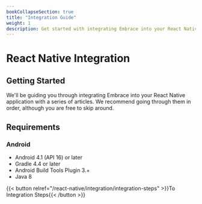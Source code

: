```yaml
---
bookCollapseSection: true
title: "Integration Guide"
weight: 1
description: Get started with integrating Embrace into your React Native application
---
```


# React Native Integration

## Getting Started

We'll be guiding you through integrating Embrace into your React Native application
with a series of articles. We recommend going through them in order, although
you are free to skip around. 

## Requirements

### Android

* Android 4.1 (API 16) or later
* Gradle 4.4 or later
* Android Build Tools Plugin 3.+
* Java 8

{{< button relref="/react-native/integration/integration-steps" >}}To Integration Steps{{< /button >}}
